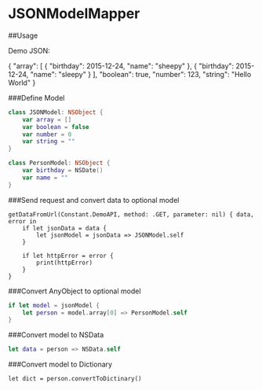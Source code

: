 # JSONModelMapper

##Usage

Demo JSON:

{
  "array": [
    {
      "birthday": 2015-12-24,
      "name": "sheepy"
    },
    {
      "birthday": 2015-12-24,
      "name": "sleepy"
    }
  ],
  "boolean": true,
  "number": 123,
  "string": "Hello World"
}

###Define Model

```swift
class JSONModel: NSObject {
    var array = []
    var boolean = false
    var number = 0
    var string = ""
}

class PersonModel: NSObject {
    var birthday = NSDate()
    var name = ""
}
```

###Send request and convert data to optional model

```swfit
getDataFromUrl(Constant.DemoAPI, method: .GET, parameter: nil) { data, error in
    if let jsonData = data {
        let jsonModel = jsonData => JSONModel.self
    }
    
    if let httpError = error {
        print(httpError)
    }
}
```

###Convert AnyObject to optional model

```swift
if let model = jsonModel {
    let person = model.array[0] => PersonModel.self 
}
```

###Convert model to NSData 

```swift
let data = person => NSData.self
```

###Convert model to Dictionary

```swfit
let dict = person.convertToDictinary()
```
